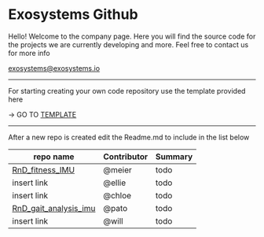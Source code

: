 # Exosystems Github

Hello! Welcome to the company page. 
Here you will find the source code for the projects we are currently developing and more.
Feel free to contact us for more info

exosystems@exosystems.io


---
For starting creating your own code repository use the template provided here

-> GO TO [TEMPLATE](https://github.com/Exosystems/RnD_template_repo)

---
After a new repo is created edit the Readme.md to include in the list below

| repo name | Contributor| Summary |
| --- | --- | --- |
| [RnD_fitness_IMU](https://github.com/Exosystems/RnD_fitness_IMU) | @meier | todo |
| insert link | @ellie | todo |
| insert link | @chloe | todo |
| [RnD_gait_analysis_imu](https://github.com/Exosystems/RnD_gait_analysis_imu) | @pato | todo |
| insert link | @will | todo |
